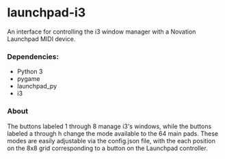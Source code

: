 # launchpad-i3
An interface for controlling the i3 window manager with a Novation Launchpad MIDI device.

### Dependencies:
- Python 3
- pygame
- launchpad_py
- i3

### About
The buttons labeled 1 through 8 manage i3's windows, while the buttons labeled a through h change the mode available to the 64 main pads. These modes are easily adjustable via the config.json file, with the each position on the 8x8 grid corresponding to a button on the Launchpad controller.
